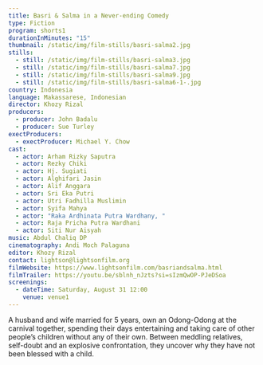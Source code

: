 ```yaml
---
title: Basri & Salma in a Never-ending Comedy
type: Fiction
program: shorts1
durationInMinutes: "15"
thumbnail: /static/img/film-stills/basri-salma2.jpg
stills:
  - still: /static/img/film-stills/basri-salma3.jpg
  - still: /static/img/film-stills/basri-salma7.jpg
  - still: /static/img/film-stills/basri-salma9.jpg
  - still: /static/img/film-stills/basri-salma6-1-.jpg
country: Indonesia
language: Makassarese, Indonesian
director: Khozy Rizal
producers:
  - producer: John Badalu
  - producer: Sue Turley
exectProducers:
  - exectProducer: Michael Y. Chow
cast:
  - actor: Arham Rizky Saputra
  - actor: Rezky Chiki
  - actor: Hj. Sugiati
  - actor: Alghifari Jasin
  - actor: Alif Anggara
  - actor: Sri Eka Putri
  - actor: Utri Fadhilla Muslimin
  - actor: Syifa Mahya
  - actor: "Raka Ardhinata Putra Wardhany, "
  - actor: Raja Pricha Putra Wardhani
  - actor: Siti Nur Aisyah
music: Abdul Chaliq DP
cinematography: Andi Moch Palaguna
editor: Khozy Rizal
contact: lightson@lightsonfilm.org
filmWebsite: https://www.lightsonfilm.com/basriandsalma.html
filmTrailer: https://youtu.be/sblnh_nJzts?si=sIzmQwOP-PJeDSoa
screenings:
  - dateTime: Saturday, August 31 12:00
    venue: venue1
---
```

A husband and wife married for 5 years, own an Odong-Odong at the carnival together, spending their days entertaining and taking care of other people’s children without any of their own. Between meddling relatives, self-doubt and an explosive confrontation, they uncover why they have not been blessed with a child.
